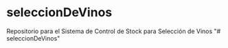 # seleccionDeVinos
Repositorio para el Sistema de Control de Stock para Selección de Vinos
"# seleccionDeVinos" 
